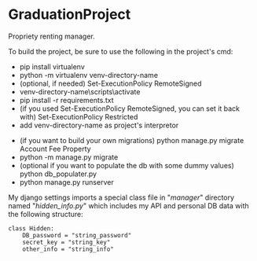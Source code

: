 # GraduationProject
Propriety renting manager.

To build the project, be sure to use the following in the project's cmd:
- pip install virtualenv
- python -m virtualenv venv-directory-name
- (optional, if needed) Set-ExecutionPolicy RemoteSigned
- venv-directory-name\scripts\activate   
- pip install -r requirements.txt  
- (if you used Set-ExecutionPolicy RemoteSigned, you can set it back with) Set-ExecutionPolicy Restricted
- add venv-directory-name as project's interpretor

[//]: # (- &#40;didn't try to see if it works without, so to be sure&#41; )

[//]: # (  - cd front-end-react)

[//]: # (  - npm install bootstrap jquery axios)

[//]: # (  - cd ..)
- (if you want to build your own migrations) python manage.py migrate Account Fee Property  
- python -m manage.py migrate
- (optional if you want to populate the db with some dummy values) python db_populater.py
- python manage.py runserver

My django settings imports a special class file in "_manager_" directory named "_hidden_info.py_" which includes my API and personal DB data with the following structure:
```
class Hidden:
    DB_password = "string_password"
    secret_key = "string_key"
    other_info = "string_info"
```
